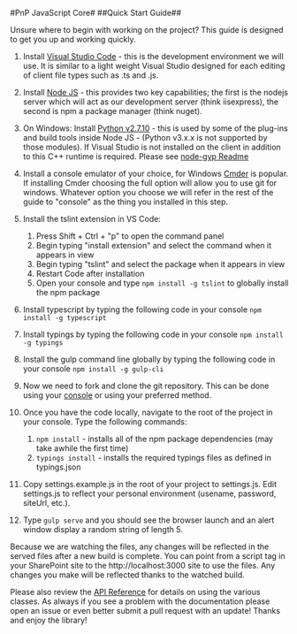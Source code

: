 #PnP JavaScript Core#
##Quick Start Guide##

Unsure where to begin with working on the project? This guide is designed to get you up and working quickly.

1. Install [Visual Studio Code](https://code.visualstudio.com/) - this is the development environment we will use. It is similar to a light weight Visual Studio designed for each editing of client file types such as .ts and .js.

2. Install [Node JS](https://nodejs.org/en/download/) - this provides two key capabilities; the first is the nodejs server which will act as our development server (think iisexpress), the second is npm a package manager (think nuget).

3. On Windows: Install [Python v2.7.10](https://www.python.org/downloads/release/python-2710/) - this is used by some of the plug-ins and build tools inside Node JS - (Python v3.x.x is not supported by those modules). If Visual Studio is not installed on the client in addition to this C++ runtime is required. Please see [node-gyp Readme](https://github.com/nodejs/node-gyp/blob/master/README.md)

4. Install a console emulator of your choice, for Windows [Cmder](http://cmder.net/) is popular. If installing Cmder choosing the full option will allow you to use git for windows. Whatever option you choose we will refer in the rest of the guide to "console" as the thing you installed in this step.

5. Install the tslint extension in VS Code:
	1. Press Shift + Ctrl + "p" to open the command panel
	2. Begin typing "install extension" and select the command when it appears in view
	3. Begin typing "tslint" and select the package when it appears in view
	4. Restart Code after installation
	5. Open your console and type `npm install -g tslint` to globally install the npm package

6. Install typescript by typing the following code in your console `npm install -g typescript`

7. Install typings by typing the following code in your console `npm install -g typings`

8. Install the gulp command line globally by typing the following code in your console `npm install -g gulp-cli`

9. Now we need to fork and clone the git repository. This can be done using your [console](https://help.github.com/articles/fork-a-repo/) or using your preferred method.

10. Once you have the code locally, navigate to the root of the project in your console. Type the following commands:
	1. `npm install` - installs all of the npm package dependencies (may take awhile the first time)
	2. `typings install` - installs the required typings files as defined in typings.json 

11. Copy settings.example.js in the root of your project to settings.js. Edit settings.js to reflect your personal environment (usename, password, siteUrl, etc.).

12. Type `gulp serve` and you should see the browser launch and an alert window display a random string of length 5.

Because we are watching the files, any changes will be reflected in the served files after a new build is complete. You can point from a script tag in your SharePoint site to the http://localhost:3000 site to use the files. Any changes you make will be reflected thanks to the watched build.

Please also review the [API Reference](/api) for details on using the various classes. As always if you see a problem with the documentation please open an issue or even better submit a pull request with an update! Thanks and enjoy the library! 

